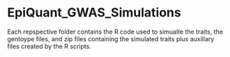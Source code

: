 # EpiQuant_GWAS_Simulations
Each repspective folder contains the R code used to simualte the traits, the gentoype files, and zip files containing the simulated traits plus auxillary files created by the R scripts.
